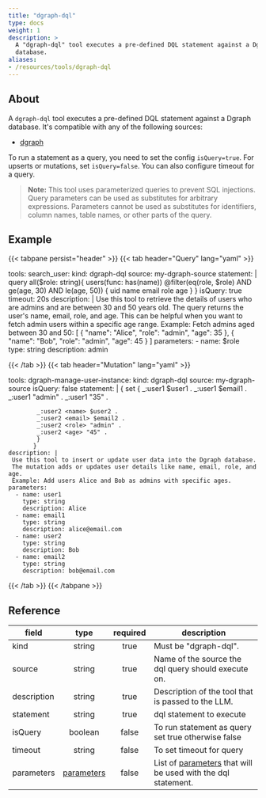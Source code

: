 ```yaml
---
title: "dgraph-dql"
type: docs
weight: 1
description: >
  A "dgraph-dql" tool executes a pre-defined DQL statement against a Dgraph
  database.
aliases:
- /resources/tools/dgraph-dql
---
```


## About

A `dgraph-dql` tool executes a pre-defined DQL statement against a Dgraph
database. It's compatible with any of the following sources:

- [dgraph](../../sources/dgraph.md)

To run a statement as a query, you need to set the config `isQuery=true`. For
upserts or mutations, set `isQuery=false`. You can also configure timeout for a
query.

> **Note:** This tool uses parameterized queries to prevent SQL injections.
> Query parameters can be used as substitutes for arbitrary expressions.
> Parameters cannot be used as substitutes for identifiers, column names, table
> names, or other parts of the query.

## Example

{{< tabpane persist="header" >}}
{{< tab header="Query" lang="yaml" >}}

tools:
  search_user:
    kind: dgraph-dql
    source: my-dgraph-source
    statement: |
      query all($role: string){
        users(func: has(name)) @filter(eq(role, $role) AND ge(age, 30) AND le(age, 50)) {
          uid
          name
          email
          role
          age
        }
      }
    isQuery: true
    timeout: 20s
    description: |
     Use this tool to retrieve the details of users who are admins and are between 30 and 50 years old.
     The query returns the user's name, email, role, and age.
     This can be helpful when you want to fetch admin users within a specific age range.
     Example: Fetch admins aged between 30 and 50:
      [
        {
          "name": "Alice",
          "role": "admin",
          "age": 35
        },
        {
          "name": "Bob",
          "role": "admin",
          "age": 45
        }
      ]
    parameters:
      - name: $role
        type: string
        description: admin

{{< /tab >}}
{{< tab header="Mutation" lang="yaml" >}}

tools:
  dgraph-manage-user-instance:
    kind: dgraph-dql
    source: my-dgraph-source
    isQuery: false
    statement: |
           {
            set {
            _:user1 <name> $user1 .
            _:user1 <email> $email1 .
            _:user1 <role> "admin" .
            _:user1 <age> "35" .

            _:user2 <name> $user2 .
            _:user2 <email> $email2 .
            _:user2 <role> "admin" .
            _:user2 <age> "45" .
            }
           }
    description: |
     Use this tool to insert or update user data into the Dgraph database.
     The mutation adds or updates user details like name, email, role, and age.
     Example: Add users Alice and Bob as admins with specific ages.
    parameters:
      - name: user1
        type: string
        description: Alice
      - name: email1
        type: string
        description: alice@email.com
      - name: user2
        type: string
        description: Bob
      - name: email2
        type: string
        description: bob@email.com

{{< /tab >}}
{{< /tabpane >}}

## Reference

| **field**   |                **type**                 | **required** | **description**                                                                           |
|-------------|:---------------------------------------:|:------------:|-------------------------------------------------------------------------------------------|
| kind        |                 string                  |     true     | Must be "dgraph-dql".                                                                     |
| source      |                 string                  |     true     | Name of the source the dql query should execute on.                                       |
| description |                 string                  |     true     | Description of the tool that is passed to the LLM.                                        |
| statement   |                 string                  |     true     | dql statement to execute                                                                  |
| isQuery     |                 boolean                 |    false     | To run statement as query set true otherwise false                                        |
| timeout     |                 string                  |    false     | To set timeout for query                                                                  |
| parameters  | [parameters](../#specifying-parameters) |    false     | List of [parameters](../#specifying-parameters) that will be used with the dql statement. |
